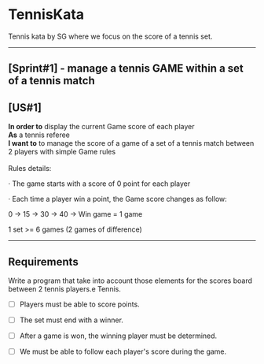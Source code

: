 # TennisKata
Tennis kata by SG where we focus on the score of a tennis set.

---

## [Sprint#1] - manage a tennis GAME within a set of a tennis match
## [US#1]
**In order to** display the current Game score of each player\
**As**  a tennis referee\
**I want to** to manage the score of a game of a set of a tennis match between 2 players with simple Game rules
<br>
<br>
Rules details:

·         The game starts with a score of 0 point for each player

·         Each time a player win a point, the Game score changes as follow:

0 -> 15 -> 30 -> 40 -> Win game = 1 game

1 set >= 6 games (2 games of difference)

---

Requirements
---

Write a program that take into account those elements for the scores board between 2 tennis players.e Tennis.

 

*[ ] Players must be able to score points.

*[ ] The set must end with a winner.

*[ ] After a game is won, the winning player must be determined.

*[ ] We must be able to follow each player's score during the game.